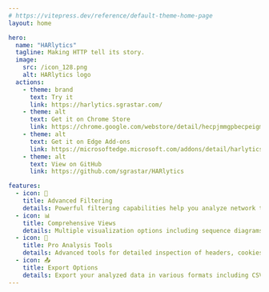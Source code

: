 ```yaml
---
# https://vitepress.dev/reference/default-theme-home-page
layout: home

hero:
  name: "HARlytics"
  tagline: Making HTTP tell its story.
  image:
    src: /icon_128.png
    alt: HARlytics logo
  actions:
    - theme: brand
      text: Try it
      link: https://harlytics.sgrastar.com/
    - theme: alt
      text: Get it on Chrome Store
      link: https://chrome.google.com/webstore/detail/hecpjmmgpbecpeigmoilgcljdkidlbgm
    - theme: alt
      text: Get it on Edge Add-ons
      link: https://microsoftedge.microsoft.com/addons/detail/harlytics/dhhndkibkdekohnpmhaeeegkcpmpjben
    - theme: alt
      text: View on GitHub
      link: https://github.com/sgrastar/HARlytics

features:
  - icon: 🎯
    title: Advanced Filtering
    details: Powerful filtering capabilities help you analyze network traffic by focusing on specific requests and responses.
  - icon: 📊 
    title: Comprehensive Views
    details: Multiple visualization options including sequence diagrams (Mermaid and PlantUML formats), detailed HTTP interactions, and specialized cookie tracking views for complete analysis.
  - icon: 💫
    title: Pro Analysis Tools
    details: Advanced tools for detailed inspection of headers, cookies, parameters, timing, and cache behaviors.
  - icon: 📤
    title: Export Options
    details: Export your analyzed data in various formats including CSV and diagrams for documentation and sharing.
---
```


